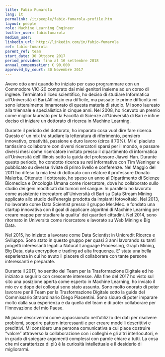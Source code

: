 ```yaml
---
title: Fabio Fumarola
lang: it
permalink: /it/people/fabio-fumarola-profile.htm
layout: people
role: Machine Learning Engineer
twitter_user: fabiofumarola
medium_user:
linkedin_url: http://linkedin.com/in/fabio-fumarola
ref: fabio-fumarola
parent_ref: team
start_date: 30 Ottobre 2017
period_provided: fino al 16 settembre 2018
annual_compensation: € 90,000
approved_by_court: 30 Novembre 2017
---
```

Avevo otto anni quando ho iniziato per caso programmare con un Commodore VIC-20 comprato dai miei genitori insieme ad un corso di inglese. Terminato il liceo scientifico, ho deciso di studiare Informatica all'Università di Bari.All'inizio era difficile, ma passate le prime difficoltà mi sono letteralmente innamorato di questa materia di studio. Mi sono laureato alla triennale e specialistica in cinque anni. Nel 2008, ho ricevuto un premio come miglior laureato  per la Facoltà di Scienze all'Università di Bari e infine deciso di iniziare un dottorato di ricerca in Machine Learning.

Durante il periodo del dottorato, ho imparato cosa vuol dire fare ricerca. Questo e' un mix tra studiare la letteratura di riferimento, pensiero innovativo, creatività, passione e duro lavoro (circa il 70%). Mi e' piaciuto tantissimo collaborare con diversi ricercatori sparsi per il mondo, e passare diversi mesi come ricercatore invitato presso il dipartimento di informatica all'Università dell'Illinois sotto la guida del professore Jiawei Han. Durante questo periodo, ho condotto ricerca su reti informative con Tim Weninger e pubblicato su diverse riviste di primo livello e conferenze.
Nel Maggio del 2011 ho difeso la mia tesi di dottorato con relatore il professore Donato Malerba. Ottenuto il dottorato, ho speso un anno al Dipartimento di Scienze Biomedica e Oncologia Umana come ricercatore, dove ho collaborato sullo studio dei geni modificati dai tumori nel sangue. In parallelo  ho lavorato come assistente ricercatore all'Università di Bari su Data Stream Mining applicato allo studio dell'energia prodotta da impianti fotovoltaici.
Nel 2013, ho lavorato come Data Scientist presso il gruppo Mer.Mec. e fondato una startup innovativa con il goal di applicare algoritmi di Machine Learning per creare mappe per studiare la qualita' dei quartieri cittadini. Nel 2014, sono ritornato in Università come ricercatore e lavorato su Web Mining e Big Data.

Nel 2015, ho iniziato a lavorare come Data Scientist in Unicredit Ricerca e Sviluppo. Sono stato in questo gruppo per quasi 3 anni lavorando su tanti progetti interessanti legati a Natural Language Processing, Graph Mining, Big Data, data encryption e trading ad alta frequenza. E' stata una bella esperienza in cui ho avuto il piacere di collaborare con tante persone interessanti e preparate.

Durante il 2017, ho sentito del Team per la Trasformazione Digitale ed ho iniziato a seguirlo con crescente interesse. Alla fine del 2017 ho visto sul sito  una posizione aperta come esperto in Machine Learning, ho inviato il mio cv e dopo dei colloqui sono stato assunto. Sono molto onorato di poter lavorare per il Team per la Trasformazione Digitale sotto la guida del Commissario Straordinario Diego Piacentini. Sono sicuro di poter imparare molto dalla sua esperienza e da quella del team e di poter collaborare per l'innovazione del mio Paese.

Mi piace descrivermi come appassionato nell’utilizzo dei dati per risolvere problemi, scoprire pattern interessanti e per creare modelli descrittivi e predittivi. Mi considero una persona comunicativa a cui piace costruire “valore” attraverso la collaborazione con i colleghi e gli altri interlocutori, e in grado di spiegare argomenti complessi con parole chiare a tutti. La cosa che mi caratterizza di più è la curiosità intellettuale e il desiderio di migliorarmi.
